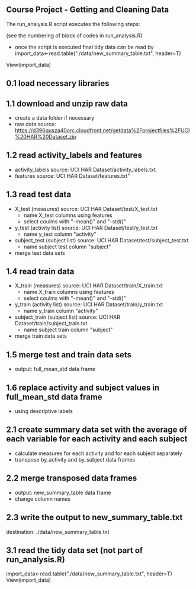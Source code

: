 ## Course Project - Getting and Cleaning Data  
The run_analysis.R script executes the following steps:  

(see the numbering of block of codes in run_analysis.R)

* once the script is executed final tidy data can be read by  
import_data<-read.table("./data/new_summary_table.txt", header=T) 

View(import_data)

## 0.1 load necessary libraries

## 1.1 download and unzip raw data
* create a data folder if necessary
* raw data source: https://d396qusza40orc.cloudfront.net/getdata%2Fprojectfiles%2FUCI%20HAR%20Dataset.zip

## 1.2 read activity_labels and features
* activity_labels source: UCI HAR Dataset/activity_labels.txt
* features source: UCI HAR Dataset/features.txt"

## 1.3 read test data
* X_test (measures) source: UCI HAR Dataset/test/X_test.txt
  * name X_test columns using features
  * select coulms with "-mean()" and "-std()"
* y_test (activity list) source: UCI HAR Dataset/test/y_test.txt
  * name y_test column "activity"
* subject_test (subject list) source: UCI HAR Dataset/test/subject_test.txt
  * name subject test column "subject" 
* merge test data sets

## 1.4 read train data
* X_train (measures) source: UCI HAR Dataset/train/X_train.txt
  * name X_train columns using features
  * select coulms with "-mean()" and "-std()"
* y_train (activity list) source: UCI HAR Dataset/train/y_train.txt
  * name y_train column "activity"
* subject_train (subject list) source: UCI HAR Dataset/train/subject_train.txt
  * name subject train column "subject" 
* merge train data sets

## 1.5 merge test and train data sets
* output: full_mean_std data frame

## 1.6 replace activity and subject values in full_mean_std data frame
* using descriptive labels

## 2.1 create summary data set with the average of each variable for each activity and each subject
* calculate measures for each activity and for each subject separately
* transpose by_activity and by_subject data frames

## 2.2 merge transposed data frames
* output: new_summary_table data frame
* change column names

## 2.3 write the output to new_summary_table.txt
destination: ./data/new_summary_table.txt

## 3.1 read the tidy data set (not part of run_analysis.R)
import_data<-read.table("./data/new_summary_table.txt", header=T)
View(import_data)